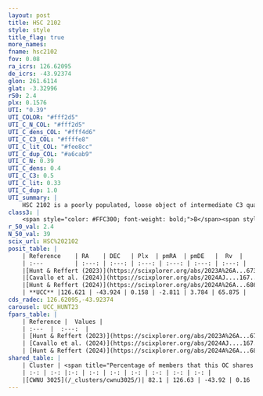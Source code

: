 ```yaml
---
layout: post
title: HSC 2102
style: style
title_flag: true
more_names: 
fname: hsc2102
fov: 0.08
ra_icrs: 126.62095
de_icrs: -43.92374
glon: 261.6114
glat: -3.32996
r50: 2.4
plx: 0.1576
UTI: "0.39"
UTI_COLOR: "#fff2d5"
UTI_C_N_COL: "#fff2d5"
UTI_C_dens_COL: "#fff4d6"
UTI_C_C3_COL: "#ffffe8"
UTI_C_lit_COL: "#fee8cc"
UTI_C_dup_COL: "#a6cab9"
UTI_C_N: 0.39
UTI_C_dens: 0.4
UTI_C_C3: 0.5
UTI_C_lit: 0.33
UTI_C_dup: 1.0
UTI_summary: |
    HSC 2102 is a poorly populated, loose object of intermediate C3 quality. It was recently reported in the literature. This object shares a large percentage of members with a later reported entry.
class3: |
    <span style="color: #FFC300; font-weight: bold;">B</span><span style="color: #FFC300; font-weight: bold;">B</span>
r_50_val: 2.4
N_50_val: 39
scix_url: HSC%202102
posit_table: |
    | Reference    | RA    | DEC   | Plx  | pmRA  | pmDE   |  Rv  |
    | :---         | :---: | :---: | :---: | :---: | :---: | :---: |
    |[Hunt & Reffert (2023)](https://scixplorer.org/abs/2023A%26A...673A.114H) | 126.627 | -43.919 | 0.156 | -2.823 | 3.771 | 72.912 |
    |[Cavallo et al. (2024)](https://scixplorer.org/abs/2024AJ....167...12C) | 126.606 | -43.898 | 0.155 | -- | -- | -- |
    |[Hunt & Reffert (2024)](https://scixplorer.org/abs/2024A%26A...686A..42H) | 126.627 | -43.919 | 0.156 | -2.823 | 3.771 | 72.912 |
    | **UCC** |126.621 | -43.924 | 0.158 | -2.811 | 3.784 | 65.875 | 
cds_radec: 126.62095,-43.92374
carousel: UCC_HUNT23
fpars_table: |
    | Reference |  Values |
    | :---  |  :---:  |
    | [Hunt & Reffert (2023)](https://scixplorer.org/abs/2023A%26A...673A.114H) | `AV50=3.293, diffAV50=2.393, MOD50=13.756, logAge50=7.557` |
    | [Cavallo et al. (2024)](https://scixplorer.org/abs/2024AJ....167...12C) | `AV50=3.11, dMod50=12.25, logAge50=8.29, [Fe/H]50=-0.35` |
    | [Hunt & Reffert (2024)](https://scixplorer.org/abs/2024A%26A...686A..42H) | `MassJ=882.738` |
shared_table: |
    | Cluster | <span title="Percentage of members that this OC shares with the ones listed">%</span>   | RA   | DEC   | Plx   | pmRA  | pmDE  | Rv | UTI |
    | :-: | :-: |:-: | :-: | :-: | :-: | :-: | :-: | :-: |
    |[CWNU 3025](/_clusters/cwnu3025/)| 82.1 | 126.63 | -43.92 | 0.16 | -2.81 | 3.77 | 72.91 |0.03 |
---
```

